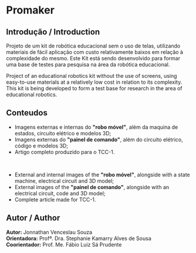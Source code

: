 # Promaker

## Introdução / Introduction

Projeto de um kit de robótica educacional sem o uso de telas, utilizando materiais de fácil aplicação com custo relativamente baixos em relação à complexidade do mesmo. Este Kit está sendo desenvolvido para formar uma base de testes para pesquisa na área da robótica educacional. 

Project of an educational robotics kit without the use of screens, using easy-to-use materials at a relatively low cost in relation to its complexity. This kit is being developed to form a test base for research
in the area of educational robotics. 

## Conteudos

+ Imagens externas e internas do **"robo móvel"**, além da maquina de estados, circuito elétrico e modelos 3D;
+ Imagens externas do **"painel de comando"**, além do circuito elétrico, código e modelos 3D;
+ Artigo completo produzido para o TCC-1.
<br />

+ External and internal images of the **"robo móvel"**, alongside with a state machine, electrical circuit and 3D model;
+ External images of the **"painel de comando"**, alongside with an electrical circuit, code and 3D model;
+ Complete article made for TCC-1.

## Autor / Author

**Autor:** Jonnathan Venceslau Souza <br />
**Orientadora:** Profª. Dra. Stephanie Kamarry Alves de Sousa <br />
**Coorientador:** Prof. Me. Fábio Luiz Sá Prudente
